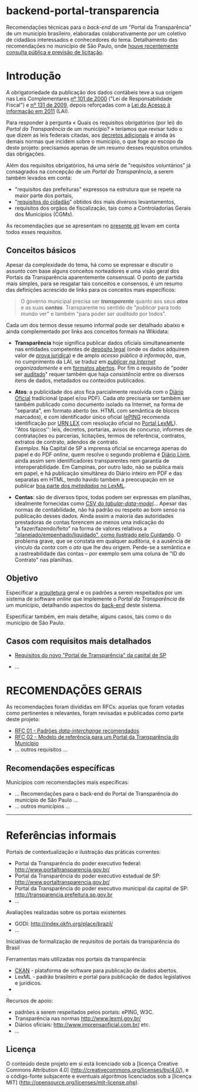 # backend-portal-transparencia
Recomendações técnicas para o *back-end* de um "Portal da Transparência" de um município brasileiro, elaboradas colaborativamente por um coletivo de cidadãos interessados e conhecedores do tema. Detalhamento das recomendações no município de São Paulo, onde [houve recentemente consulta pública e previsão de licitação](http://www.prefeitura.sp.gov.br/cidade/secretarias/controladoria_geral/noticias/?p=217291).

# Introdução

A obrigatoriedade da publicação dos dados contábeis teve a sua origem nas Leis Complementares [nº 101 de 2000](http://www.lexml.gov.br/urn/urn:lex:br:federal:lei.complementar:2000-05-04;101) ("Lei de Responsabilidade Fiscal")   e [nº 131 de 2009](http://www.lexml.gov.br/urn/urn:lex:br:federal:lei.complementar:2009-05-27;131), depois reforçadas com a [Lei do Acesso à informação em 2011](http://www.lexml.gov.br/urn/urn:lex:br:federal:lei:2011-11-18;12527) (LAI).

Para responder à pergunta «&#160;Quais os requisitos obrigatórios (por lei) do *Portal da Transparência* de um município?&#160;» teríamos que revisar tudo o que dizem as leis federais citadas, aos [decretos adicionais](http://www.portaldatransparencia.gov.br/sobre/Legislacao.asp) e ainda às demais normas que incidem sobre o município, o que foge ao escopo da deste projeto: precisamos apenas de um resumo desses requisitos oriundos das obrigações. 

Além dos requisitos obrigatórios, há uma série de "requisitos voluntários" já consagrados na concepção de um *Portal da Transparência*, a serem também levados em conta: 

* "requisitos das prefeituras" expressos na estrutura que se repete na maior parte dos portais, 
* "[requisitos do cidadão](http://cafehacker.prefeitura.sp.gov.br/tag/portal-da-transparencia/)" obtidos dos mais diversos levantamentos, 
* requisitos dos orgãos de fiscalização, tais como a Controladorias Gerais dos Municípios (CGMs).

As recomendações que se apresentam no [presente git](https://github.com/CPT-PC/backend-portal-transparencia) levam em conta todos esses requisitos.

## Conceitos básicos
Apesar da complexidade do tema, há como se expressar e discutir o assunto com base alguns conceitos norteadores e uma visão geral dos Portais da Transparência aparentemente consensual. O ponto de partida mais simples, para se resgatar tais conceitos e consensos, é um resumo das definições acrescido de links para os conceitos mais específicos:

> O governo municipal precisa ser ***transparente*** quanto aos seus ***atos*** e as suas ***contas***. Transparente no sentido de "*publicar* para todo mundo ver" e também "para poder ser *auditado* por todos".

Cada um dos termos desse resumo informal pode ser detalhado abaixo e ainda complementado por links aos conceitos formais na Wikidata:

* **Transparência** hoje significa publicar dados oficiais simultaneamente nas entidades competentes de [depósito legal](https://www.wikidata.org/wiki/Q384840) (onde os dados adquirem valor de [prova jurídica](https://www.wikidata.org/wiki/Q176763)) e de amplo *acesso público à informação*, que, no cumprimento da LAI, se traduz em *[publicar na Internet](https://www.wikidata.org/wiki/Q1153191) organizadamente* e em [formatos abertos](http://5stardata.info/pt-BR/). Por fim o requisito de "poder ser [auditado](https://www.wikidata.org/wiki/Q181487)" requer também que haja *consistência* entre os diversos itens de dados, metadados ou conteúdos publicados.

* **Atos**: a publicidade dos atos fica parcialmente resolvida com o [Diário Oficial](https://www.wikidata.org/wiki/Q2065227) tradicional (papel e/ou PDF). Cada *ato* precisaria ser também ser também publicado como documento isolado na Internet, na forma de "separata", em formato aberto (ex. HTML com semântica de blocos marcados), e com identificador único oficial ([ePING](http://eping.governoeletronico.gov.br/) recomenda identificação por [URN LEX](https://www.wikidata.org/wiki/Q6537508) com resolução oficial no [Portal LexML](http://www.lexml.gov.br/)). <br/>''Atos típicos'': leis, decretos, portarias, avisos de concurso, informes de contratações ou parcerias, licitações, termos de referência, contratos, extratos de contrato, adendos de contrato. <br/>*Exemplos*. Na Capital de SP a imprensa oficial se encarrega apenas do papel e do PDF *online*, quem resolve o segundo problema é [Diário Livre](http://devcolab.each.usp.br/do), ainda assim sem identificadores transparentes nem garantia de interoperabilidade. Em Campinas, por outro lado, não se publica mais em papel, e há publicação simultânea do Diário inteiro em PDF e das separatas em HTML, tendo havido também a preocupação em se publicar [boa parte dos *metadados* no LexML](http://www.lexml.gov.br/busca/search?f1-tipoDocumento=Legisla%C3%A7%C3%A3o;f2-localidade=Munic%C3%ADpios::Campinas%C2%A0-%C2%A0SP).

* **Contas**: são de diversos tipos, todas podem ser expressas em planilhas, idealmente fornecidas como [CSV do *tabular-data-model*](https://www.w3.org/TR/tabular-data-model/)... Apesar das normas de contabilidade, não há padrão ou respeito ao bom senso na publicação desses dados. Ainda assim a maioria das autoridades prestadoras de contas forencem ao menos uma indicação do "a&#160;fazer/fazendo/feito" na forma de valores relativos a ["planejado/empenhado/liquidado", como ilustrado pelo Cuidando](https://cuidando.vc/?/despesa/2016/2016.37.10.4.122.3024.33909200.90.92.0.2574). O problema grave, que se constata em qualquer auditoria, é a ausência de vínculo da *conta* com o *ato* que lhe deu origem. Perde-se a semântica e a rastreabilidade das contas &ndash; por exemplo sem uma coluna de "ID do Contrato" nas planilhas.
 
## Objetivo
Especificar a [arquitetura](https://www.wikidata.org/wiki/Q846636) geral e os padrões a serem respeitados por um sistema de software *online* que implemente o *Portal da Transparência* de um município, detalhando aspectos do [back-end](https://www.wikidata.org/wiki/Q14773417) deste sistema.

Especificar também, em mais detalhe, alguns casos, tais como o do município de São Paulo.

## Casos com requisitos mais detalhados
* [Requisitos do novo "Portal de Transparência" da capital de SP](docs/caseReqs-saoPaulo.md)

* ...

# RECOMENDAÇÕES GERAIS

As recomendações foram divididas em RFCs: aquelas que foram votadas como pertinentes e relevantes, foram revisadas e publicadas como parte deste projeto:

* [RFC 01 - Padrões <i>data-interchange</i> recomendados](docs/rfc01.md)
* [RFC 02 - Modelo de referência para um Portal da Transparência do Município](docs/rfc02.md)
* ... outros requisitos ...
 
## Recomendações específicas
Municípios com recomendações mais específicas:

* ... Recomendações para o back-end do Portal de Transparência do município de São Paulo ...
* ... outros municípios ...


-----

# Referências informais

Portais de contextualização e ilustração das práticas correntes:
* Portal da Transparência do poder executivo federal: http://www.portaltransparencia.gov.br/
* Portal da Transparência do poder executivo  estadual de SP: http://www.portaltransparencia.gov.br/
* Portal da Transparência do poder executivo municipal da capital de SP: http://transparencia.prefeitura.sp.gov.br
* ...

Avaliações realizadas sobre os portais existentes
* GODI: http://index.okfn.org/place/brazil/
* ... 


Iniciativas de formalização de requisitos de portais da transparência do Brasil

Ferramentas mais utilizadas nos portais da transparência:
* [CKAN](http://www.ckan.org) - plataforma de software para publicação de dados abertos.
* LexML - padrão brasileiro e portal para publicação de dados legislativos e jurídicos.
* 

Recursos de apoio:
* padrões a serem respeitados pelos portais: ePING, W3C.
* Transparência nas normas http://www.lexml.gov.br/
* Diários oficiais: http://www.imprensaoficial.com.br/ etc.
* ...


## Licença

O conteúdo deste projeto em si está licenciado sob a [licença Creative Commons Attribution 4.0] (http://creativecommons.org/licenses/by/4.0/), e o código-fonte subjacente e eventuais algoritmos licenciados sob a [licença MIT] (http://opensource.org/licenses/mit-license.php).

